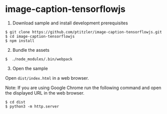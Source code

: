 # image-caption-tensorflowjs

1. Download sample and install development prerequisites

  ```
  $ git clone https://github.com/ptitzler/image-caption-tensorflowjs.git
  $ cd image-caption-tensorflowjs
  $ npm install
  ```

2. Bundle the assets

  ```
  $  ./node_modules/.bin/webpack
  ```

 3. Open the sample
 
 Open `dist/index.html` in a web browser.
 
 Note: If you are using Google Chrome run the following command and open the displayed URL in the web browser.

  ```
  $ cd dist
  $ python3 -m http.server
  ```
